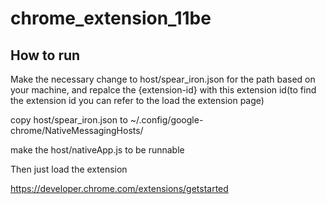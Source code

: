 # chrome_extension_11be

## How to run 

Make the necessary change to host/spear_iron.json for the path based on your machine, and repalce the {extension-id} with this extension id(to find the extension id you can refer to the load the extension page)

copy host/spear_iron.json to ~/.config/google-chrome/NativeMessagingHosts/

make the host/nativeApp.js to be runnable

Then just load the extension 

https://developer.chrome.com/extensions/getstarted


